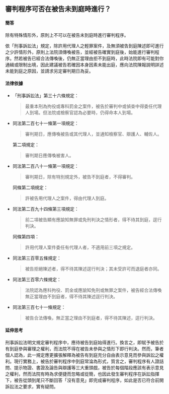 ## 審判程序可否在被告未到庭時進行？

#### 簡答

除有特殊情形外，原則上不可以在被告未到庭時進行審判程序。

依「刑事訴訟法」規定，除許用代理人之輕罪案件，及無須被告到庭陳述即可進行之少許情形外，原則上法院須傳喚被告，並經被告確實到庭後，始能進行審判程序。然若被告已經合法傳喚後，仍無正當理由拒不到庭時，此時法院即有可能對你通緝或限制出境，因此建議被告若確因本身因素未能出庭，應向法院陳報說明詳述未能到庭之原因，並請求另定審判期日為妥。

#### 法律依據

* 「刑事訴訟法」第三十六條規定：

   > 最重本刑為拘役或專科罰金之案件，被告於審判中或偵查中得委任代理人到場。但法院或檢察官認為必要時，仍得命本人到場。

* 同法第二百七十一條第一項規定：

   > 審判期日，應傳喚被告或其代理人，並通知檢察官、辯護人、輔佐人。

   第二項規定：

   > 審判期日應傳喚被害人。

* 同法第二百八十一條第一項規定：

   > 審判期日，除有特別規定外，被告不到庭者，不得審判。

   同條第二項規定：

   > 許被告用代理人之案件，得由代理人到庭。

* 同法第二百九十四條第三項規定：

   > 前二項被告顯有應諭知無罪或免刑判決之情形者，得不待其到庭，逕行判決。

   同條第四項：

   > 許用代理人案件委任有代理人者，不適用前三項之規定。

* 同法第三百零五條規定：

   > 被告拒絕陳述者，得不待其陳述逕行判決；其未受許可而退庭者亦同。

* 同法第三百零六條規定：

   > 法院認為應科拘役、罰金或應諭知免刑或無罪之案件，被告經合法傳喚無正當理由不到庭者，得不待其陳述逕行判決。

* 同法第三百七十一條規定：

   > 被告合法傳喚，無正當之理由不到庭者，得不待其陳述，逕行判決。

#### 延伸思考

刑事訴訟法明文規定審判程序中，應待被告到庭始得進行。換言之，即賦予被告於有到庭參與審理之權利，而法院不得在被告未參與之情形下即行判決。然而，筆者個人認為，此一規定應更擴張解釋為被告有到庭充分自由表示意見而參與訴訟之權利。現行實務上，被告於審判程序中到庭常淪為形式，質言之，審判程序有人證詰問、提示物證、書證及論告與辯護等三大重頭戲，被告於每個階段應該有表示意見之權利，然而法院有時為求便捷而忽略或從簡，也因此發生審判程序在訴訟指揮下，被告從頭到尾只不斷回答「沒有意見」即完成審判程序，如此是否已符合前開訴訟法之要求，實有疑問。
